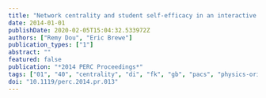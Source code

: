 ```yaml
---
title: "Network centrality and student self-efficacy in an interactive introductory physics environment"
date: 2014-01-01
publishDate: 2020-02-05T15:04:32.533972Z
authors: ["Remy Dou", "Eric Brewe"]
publication_types: ["1"]
abstract: ""
featured: false
publication: "*2014 PERC Proceedings*"
tags: ["01", "40", "centrality", "di", "fk", "gb", "pacs", "physics-oriented social networks", "self-efficacy", "social interactions in the", "social network analysis"]
doi: "10.1119/perc.2014.pr.013"
---
```


